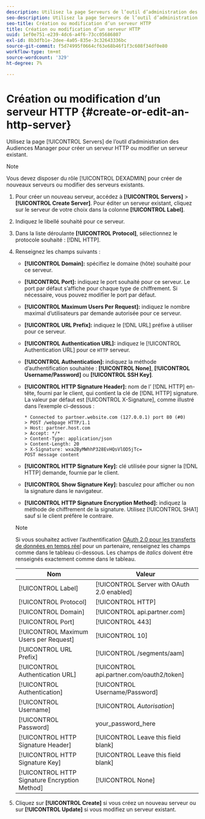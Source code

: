 ```yaml
---
description: Utilisez la page Serveurs de l’outil d’administration des Audiences Manager pour créer un serveur HTTP ou modifier un serveur existant.
seo-description: Utilisez la page Serveurs de l’outil d’administration des Audiences Manager pour créer un serveur HTTP ou modifier un serveur existant.
seo-title: Création ou modification d’un serveur HTTP
title: Création ou modification d’un serveur HTTP
uuid: 1ef0e751-e239-4dc6-a4f6-73cc05686807
exl-id: 8b3dfb1e-2dee-4a05-835e-3c32643336bc
source-git-commit: f5d74995f0664cf63e68b46f1f3c608f34df0e80
workflow-type: tm+mt
source-wordcount: '329'
ht-degree: 7%

---
```


# Création ou modification d’un serveur HTTP {#create-or-edit-an-http-server}

Utilisez la page [!UICONTROL Servers] de l’outil d’administration des Audiences Manager pour créer un serveur HTTP ou modifier un serveur existant.

>[!NOTE]
>
>Vous devez disposer du rôle [!UICONTROL DEXADMIN] pour créer de nouveaux serveurs ou modifier des serveurs existants.

1. Pour créer un nouveau serveur, accédez à **[!UICONTROL Servers]** > **[!UICONTROL Create Server]**. Pour éditer un serveur existant, cliquez sur le serveur de votre choix dans la colonne **[!UICONTROL Label]**.
1. Indiquez le libellé souhaité pour ce serveur.
1. Dans la liste déroulante **[!UICONTROL Protocol]**, sélectionnez le protocole souhaité : [!DNL HTTP].
1. Renseignez les champs suivants :

   * **[!UICONTROL Domain]:** spécifiez le domaine (hôte) souhaité pour ce serveur.
   * **[!UICONTROL Port]:** indiquez le port souhaité pour ce serveur. Le port par défaut s’affiche pour chaque type de chiffrement. Si nécessaire, vous pouvez modifier le port par défaut.
   * **[!UICONTROL Maximum Users Per Request]:** indiquez le nombre maximal d’utilisateurs par demande autorisée pour ce serveur.
   * **[!UICONTROL URL Prefix]:** indiquez le  [!DNL URL] préfixe à utiliser pour ce serveur.
   * **[!UICONTROL Authentication URL]:** indiquez le  [!UICONTROL Authentication URL] pour ce  `HTTP` serveur.
   * **[!UICONTROL Authentication]:** indiquez la méthode d’authentification souhaitée :  **[!UICONTROL None]**,  **[!UICONTROL Username/Password]** ou  **[!UICONTROL SSH Key]**.
   * **[!UICONTROL HTTP Signature Header]:** nom de l’ [!DNL HTTP] en-tête, fourni par le client, qui contient la clé de  [!DNL HTTP] signature. La valeur par défaut est [!UICONTROL X-Signature], comme illustré dans l’exemple ci-dessous :

      ```
      * Connected to partner.website.com (127.0.0.1) port 80 (#0)
      > POST /webpage HTTP/1.1
      > Host: partner.host.com
      > Accept: */*
      > Content-Type: application/json
      > Content-Length: 20
      > X-Signature: wxa2ByMWhhP328EvHQsVlOD5jTc=
      POST message content
      ```

   * **[!UICONTROL HTTP Signature Key]:** clé utilisée pour signer la  [!DNL HTTP] demande, fournie par le client.
   * **[!UICONTROL Show Signature Key]:** basculez pour afficher ou non la signature dans le navigateur.
   * **[!UICONTROL HTTP Signature Encryption Method]:** indiquez la méthode de chiffrement de la signature. Utilisez [!UICONTROL SHA1] sauf si le client préfère le contraire.

   >[!NOTE]
   >
   >Si vous souhaitez activer l’authentification [OAuth 2.0 pour les transferts de données en temps réel](https://docs.adobe.com/help/en/audience-manager/user-guide/implemenation-integration-guides/receiving-audience-data/real-time-outbound-transfers/oauth-in-outbound-transfers.html) pour un partenaire, renseignez les champs comme dans le tableau ci-dessous. Les champs de *italics* doivent être renseignés exactement comme dans le tableau.

   | Nom | Valeur |
   |---|---|
   | [!UICONTROL Label] | [!UICONTROL Server with OAuth 2.0 enabled] |
   | [!UICONTROL Protocol] | [!UICONTROL HTTP] |
   | [!UICONTROL Domain] | [!UICONTROL api.partner.com] |
   | [!UICONTROL Port] | [!UICONTROL 443] |
   | [!UICONTROL Maximum Users per Request] | [!UICONTROL 10] |
   | [!UICONTROL URL Prefix] | [!UICONTROL /segments/aam] |
   | [!UICONTROL Authentication URL] | [!UICONTROL api.partner.com/oauth2/token] |
   | [!UICONTROL Authentication] | [!UICONTROL Username/Password] |
   | [!UICONTROL Username] | [!UICONTROL *Autorisation*] |
   | [!UICONTROL Password] | your_password_here |
   | [!UICONTROL HTTP Signature Header] | [!UICONTROL Leave this field blank] |
   | [!UICONTROL HTTP Signature Key] | [!UICONTROL Leave this field blank] |
   | [!UICONTROL HTTP Signature Encryption Method] | [!UICONTROL None] |

1. Cliquez sur **[!UICONTROL Create]** si vous créez un nouveau serveur ou sur **[!UICONTROL Update]** si vous modifiez un serveur existant.
